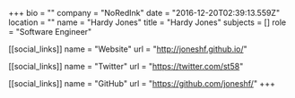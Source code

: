 +++
bio = ""
company = "NoRedInk"
date = "2016-12-20T02:39:13.559Z"
location = ""
name = "Hardy Jones"
title = "Hardy Jones"
subjects = []
role = "Software Engineer"

[[social_links]]
  name = "Website"
  url = "http://joneshf.github.io/"

[[social_links]]
  name = "Twitter"
  url = "https://twitter.com/st58"

[[social_links]]
  name = "GitHub"
  url = "https://github.com/joneshf/"
+++
